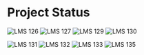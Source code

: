 # Project Status

![LMS 126][lms_126]
![LMS 127][lms_127]
![LMS 129][lms_129]
![LMS 130][lms_130]

![LMS 131][lms_131]
![LMS 132][lms_132]
![LMS 133][lms_133]
![LMS 135][lms_135]

<!-- Change REPO_NAME for the name of your repository -->
[lms_126]: https://byob.yarr.is/linero-tech/python-hw-Hannamm/module_126
[lms_127]: https://byob.yarr.is/linero-tech/python-hw-Hannamm/module_127
[lms_129]: https://byob.yarr.is/linero-tech/python-hw-Hannamm/module_129
[lms_130]: https://byob.yarr.is/linero-tech/python-hw-Hannamm/module_130
[lms_131]: https://byob.yarr.is/linero-tech/python-hw-Hannamm/module_131
[lms_132]: https://byob.yarr.is/linero-tech/python-hw-Hannamm/module_132
[lms_133]: https://byob.yarr.is/linero-tech/python-hw-Hannamm/module_133
[lms_135]: https://byob.yarr.is/linero-tech/python-hw-Hannamm/module_135